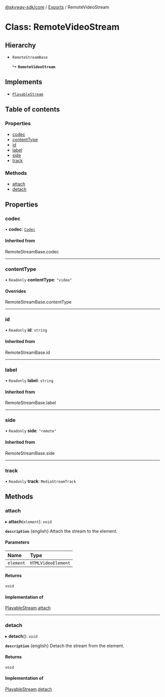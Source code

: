 [@skyway-sdk/core](../README.md) / [Exports](../modules.md) / RemoteVideoStream

# Class: RemoteVideoStream

## Hierarchy

- `RemoteStreamBase`

  ↳ **`RemoteVideoStream`**

## Implements

- [`PlayableStream`](../interfaces/PlayableStream.md)

## Table of contents

### Properties

- [codec](RemoteVideoStream.md#codec)
- [contentType](RemoteVideoStream.md#contenttype)
- [id](RemoteVideoStream.md#id)
- [label](RemoteVideoStream.md#label)
- [side](RemoteVideoStream.md#side)
- [track](RemoteVideoStream.md#track)

### Methods

- [attach](RemoteVideoStream.md#attach)
- [detach](RemoteVideoStream.md#detach)

## Properties

### codec

• **codec**: [`Codec`](../interfaces/Codec.md)

#### Inherited from

RemoteStreamBase.codec

___

### contentType

• `Readonly` **contentType**: ``"video"``

#### Overrides

RemoteStreamBase.contentType

___

### id

• `Readonly` **id**: `string`

#### Inherited from

RemoteStreamBase.id

___

### label

• `Readonly` **label**: `string`

#### Inherited from

RemoteStreamBase.label

___

### side

• `Readonly` **side**: ``"remote"``

#### Inherited from

RemoteStreamBase.side

___

### track

• `Readonly` **track**: `MediaStreamTrack`

## Methods

### attach

▸ **attach**(`element`): `void`

**`description`** {english} Attach the stream to the element.

#### Parameters

| Name | Type |
| :------ | :------ |
| `element` | `HTMLVideoElement` |

#### Returns

`void`

#### Implementation of

[PlayableStream](../interfaces/PlayableStream.md).[attach](../interfaces/PlayableStream.md#attach)

___

### detach

▸ **detach**(): `void`

**`description`** {english} Detach the stream from the element.

#### Returns

`void`

#### Implementation of

[PlayableStream](../interfaces/PlayableStream.md).[detach](../interfaces/PlayableStream.md#detach)
